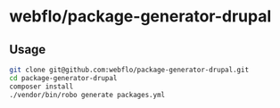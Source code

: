# webflo/package-generator-drupal

## Usage

```sh
git clone git@github.com:webflo/package-generator-drupal.git
cd package-generator-drupal
composer install
./vendor/bin/robo generate packages.yml
``` 
